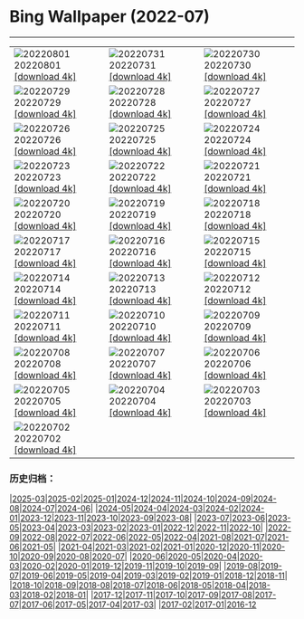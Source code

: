 # Bing Wallpaper (2022-07)
**************

<table><tr><td><img src="https://www.bing.com/th?id=OHR.LavaTube_ZH-CN5458469336_1920x1080.jpg" alt="20220801"> 20220801 <a href="https://www.bing.com/th?id=OHR.LavaTube_ZH-CN5458469336_UHD.jpg">[download 4k]</a></td><td><img src="https://www.bing.com/th?id=OHR.NoctilucentClouds_ZH-CN4816301354_1920x1080.jpg" alt="20220731"> 20220731 <a href="https://www.bing.com/th?id=OHR.NoctilucentClouds_ZH-CN4816301354_UHD.jpg">[download 4k]</a></td><td><img src="https://www.bing.com/th?id=OHR.FiordlandRainforest_ZH-CN4528847139_1920x1080.jpg" alt="20220730"> 20220730 <a href="https://www.bing.com/th?id=OHR.FiordlandRainforest_ZH-CN4528847139_UHD.jpg">[download 4k]</a></td></tr><tr><td><img src="https://www.bing.com/th?id=OHR.FourTigresses_ZH-CN4095017352_1920x1080.jpg" alt="20220729"> 20220729 <a href="https://www.bing.com/th?id=OHR.FourTigresses_ZH-CN4095017352_UHD.jpg">[download 4k]</a></td><td><img src="https://www.bing.com/th?id=OHR.LongsPeak_ZH-CN5927119555_1920x1080.jpg" alt="20220728"> 20220728 <a href="https://www.bing.com/th?id=OHR.LongsPeak_ZH-CN5927119555_UHD.jpg">[download 4k]</a></td><td><img src="https://www.bing.com/th?id=OHR.NabateanTomb_ZH-CN5770360385_1920x1080.jpg" alt="20220727"> 20220727 <a href="https://www.bing.com/th?id=OHR.NabateanTomb_ZH-CN5770360385_UHD.jpg">[download 4k]</a></td></tr><tr><td><img src="https://www.bing.com/th?id=OHR.MangroveDay_ZH-CN5590436101_1920x1080.jpg" alt="20220726"> 20220726 <a href="https://www.bing.com/th?id=OHR.MangroveDay_ZH-CN5590436101_UHD.jpg">[download 4k]</a></td><td><img src="https://www.bing.com/th?id=OHR.DolbadarnCastle_ZH-CN5397592090_1920x1080.jpg" alt="20220725"> 20220725 <a href="https://www.bing.com/th?id=OHR.DolbadarnCastle_ZH-CN5397592090_UHD.jpg">[download 4k]</a></td><td><img src="https://www.bing.com/th?id=OHR.TwoJackLake_ZH-CN4716355677_1920x1080.jpg" alt="20220724"> 20220724 <a href="https://www.bing.com/th?id=OHR.TwoJackLake_ZH-CN4716355677_UHD.jpg">[download 4k]</a></td></tr><tr><td><img src="https://www.bing.com/th?id=OHR.FoxgloveHawkmoth_ZH-CN4486704889_1920x1080.jpg" alt="20220723"> 20220723 <a href="https://www.bing.com/th?id=OHR.FoxgloveHawkmoth_ZH-CN4486704889_UHD.jpg">[download 4k]</a></td><td><img src="https://www.bing.com/th?id=OHR.SGIMontenegro_ZH-CN4155831603_1920x1080.jpg" alt="20220722"> 20220722 <a href="https://www.bing.com/th?id=OHR.SGIMontenegro_ZH-CN4155831603_UHD.jpg">[download 4k]</a></td><td><img src="https://www.bing.com/th?id=OHR.AbbeyGardens_ZH-CN4831631801_1920x1080.jpg" alt="20220721"> 20220721 <a href="https://www.bing.com/th?id=OHR.AbbeyGardens_ZH-CN4831631801_UHD.jpg">[download 4k]</a></td></tr><tr><td><img src="https://www.bing.com/th?id=OHR.MoonPhases_ZH-CN3779272016_1920x1080.jpg" alt="20220720"> 20220720 <a href="https://www.bing.com/th?id=OHR.MoonPhases_ZH-CN3779272016_UHD.jpg">[download 4k]</a></td><td><img src="https://www.bing.com/th?id=OHR.FraueninselChiemsee_ZH-CN3541482552_1920x1080.jpg" alt="20220719"> 20220719 <a href="https://www.bing.com/th?id=OHR.FraueninselChiemsee_ZH-CN3541482552_UHD.jpg">[download 4k]</a></td><td><img src="https://www.bing.com/th?id=OHR.OmijimaIsland_ZH-CN3328515301_1920x1080.jpg" alt="20220718"> 20220718 <a href="https://www.bing.com/th?id=OHR.OmijimaIsland_ZH-CN3328515301_UHD.jpg">[download 4k]</a></td></tr><tr><td><img src="https://www.bing.com/th?id=OHR.CoyoteButtes_ZH-CN3166159419_1920x1080.jpg" alt="20220717"> 20220717 <a href="https://www.bing.com/th?id=OHR.CoyoteButtes_ZH-CN3166159419_UHD.jpg">[download 4k]</a></td><td><img src="https://www.bing.com/th?id=OHR.AmericanGoldfinch_ZH-CN2996912015_1920x1080.jpg" alt="20220716"> 20220716 <a href="https://www.bing.com/th?id=OHR.AmericanGoldfinch_ZH-CN2996912015_UHD.jpg">[download 4k]</a></td><td><img src="https://www.bing.com/th?id=OHR.Arrone_ZH-CN2794175618_1920x1080.jpg" alt="20220715"> 20220715 <a href="https://www.bing.com/th?id=OHR.Arrone_ZH-CN2794175618_UHD.jpg">[download 4k]</a></td></tr><tr><td><img src="https://www.bing.com/th?id=OHR.BabyLemons_ZH-CN4212701834_1920x1080.jpg" alt="20220714"> 20220714 <a href="https://www.bing.com/th?id=OHR.BabyLemons_ZH-CN4212701834_UHD.jpg">[download 4k]</a></td><td><img src="https://www.bing.com/th?id=OHR.BasaltGiants_ZH-CN4038085235_1920x1080.jpg" alt="20220713"> 20220713 <a href="https://www.bing.com/th?id=OHR.BasaltGiants_ZH-CN4038085235_UHD.jpg">[download 4k]</a></td><td><img src="https://www.bing.com/th?id=OHR.SpiralHill_ZH-CN3829252235_1920x1080.jpg" alt="20220712"> 20220712 <a href="https://www.bing.com/th?id=OHR.SpiralHill_ZH-CN3829252235_UHD.jpg">[download 4k]</a></td></tr><tr><td><img src="https://www.bing.com/th?id=OHR.BarcelonaPop_ZH-CN3687855585_1920x1080.jpg" alt="20220711"> 20220711 <a href="https://www.bing.com/th?id=OHR.BarcelonaPop_ZH-CN3687855585_UHD.jpg">[download 4k]</a></td><td><img src="https://www.bing.com/th?id=OHR.OludenizTurkey_ZH-CN3467496108_1920x1080.jpg" alt="20220710"> 20220710 <a href="https://www.bing.com/th?id=OHR.OludenizTurkey_ZH-CN3467496108_UHD.jpg">[download 4k]</a></td><td><img src="https://www.bing.com/th?id=OHR.DolomitesMW_ZH-CN3307894335_1920x1080.jpg" alt="20220709"> 20220709 <a href="https://www.bing.com/th?id=OHR.DolomitesMW_ZH-CN3307894335_UHD.jpg">[download 4k]</a></td></tr><tr><td><img src="https://www.bing.com/th?id=OHR.PreveliGorge_ZH-CN3109665395_1920x1080.jpg" alt="20220708"> 20220708 <a href="https://www.bing.com/th?id=OHR.PreveliGorge_ZH-CN3109665395_UHD.jpg">[download 4k]</a></td><td><img src="https://www.bing.com/th?id=OHR.HecetaHead_ZH-CN2813876594_1920x1080.jpg" alt="20220707"> 20220707 <a href="https://www.bing.com/th?id=OHR.HecetaHead_ZH-CN2813876594_UHD.jpg">[download 4k]</a></td><td><img src="https://www.bing.com/th?id=OHR.KissingPuffins_ZH-CN2578608262_1920x1080.jpg" alt="20220706"> 20220706 <a href="https://www.bing.com/th?id=OHR.KissingPuffins_ZH-CN2578608262_UHD.jpg">[download 4k]</a></td></tr><tr><td><img src="https://www.bing.com/th?id=OHR.FannetteIsland_ZH-CN2395055456_1920x1080.jpg" alt="20220705"> 20220705 <a href="https://www.bing.com/th?id=OHR.FannetteIsland_ZH-CN2395055456_UHD.jpg">[download 4k]</a></td><td><img src="https://www.bing.com/th?id=OHR.SharavatiBridge_ZH-CN2011371774_1920x1080.jpg" alt="20220704"> 20220704 <a href="https://www.bing.com/th?id=OHR.SharavatiBridge_ZH-CN2011371774_UHD.jpg">[download 4k]</a></td><td><img src="https://www.bing.com/th?id=OHR.SummerDogs_ZH-CN1604998367_1920x1080.jpg" alt="20220703"> 20220703 <a href="https://www.bing.com/th?id=OHR.SummerDogs_ZH-CN1604998367_UHD.jpg">[download 4k]</a></td></tr><tr><td><img src="https://www.bing.com/th?id=OHR.HalfwayDay_ZH-CN1333459630_1920x1080.jpg" alt="20220702"> 20220702 <a href="https://www.bing.com/th?id=OHR.HalfwayDay_ZH-CN1333459630_UHD.jpg">[download 4k]</a></td><td></td><td></td></tr></table>

### 历史归档：

|[2025-03](/../2025-03/2025-03.md)|[2025-02](/../2025-02/2025-02.md)|[2025-01](/../2025-01/2025-01.md)|[2024-12](/../2024-12/2024-12.md)|[2024-11](/../2024-11/2024-11.md)|[2024-10](/../2024-10/2024-10.md)|[2024-09](/../2024-09/2024-09.md)|[2024-08](/../2024-08/2024-08.md)|[2024-07](/../2024-07/2024-07.md)|[2024-06](/../2024-06/2024-06.md)|
|[2024-05](/../2024-05/2024-05.md)|[2024-04](/../2024-04/2024-04.md)|[2024-03](/../2024-03/2024-03.md)|[2024-02](/../2024-02/2024-02.md)|[2024-01](/../2024-01/2024-01.md)|[2023-12](/../2023-12/2023-12.md)|[2023-11](/../2023-11/2023-11.md)|[2023-10](/../2023-10/2023-10.md)|[2023-09](/../2023-09/2023-09.md)|[2023-08](/../2023-08/2023-08.md)|
|[2023-07](/../2023-07/2023-07.md)|[2023-06](/../2023-06/2023-06.md)|[2023-05](/../2023-05/2023-05.md)|[2023-04](/../2023-04/2023-04.md)|[2023-03](/../2023-03/2023-03.md)|[2023-02](/../2023-02/2023-02.md)|[2023-01](/../2023-01/2023-01.md)|[2022-12](/../2022-12/2022-12.md)|[2022-11](/../2022-11/2022-11.md)|[2022-10](/../2022-10/2022-10.md)|
|[2022-09](/../2022-09/2022-09.md)|[2022-08](/../2022-08/2022-08.md)|[2022-07](/2022-07.md)|[2022-06](/../2022-06/2022-06.md)|[2022-05](/../2022-05/2022-05.md)|[2022-04](/../2022-04/2022-04.md)|[2021-08](/../2021-08/2021-08.md)|[2021-07](/../2021-07/2021-07.md)|[2021-06](/../2021-06/2021-06.md)|[2021-05](/../2021-05/2021-05.md)|
|[2021-04](/../2021-04/2021-04.md)|[2021-03](/../2021-03/2021-03.md)|[2021-02](/../2021-02/2021-02.md)|[2021-01](/../2021-01/2021-01.md)|[2020-12](/../2020-12/2020-12.md)|[2020-11](/../2020-11/2020-11.md)|[2020-10](/../2020-10/2020-10.md)|[2020-09](/../2020-09/2020-09.md)|[2020-08](/../2020-08/2020-08.md)|[2020-07](/../2020-07/2020-07.md)|
|[2020-06](/../2020-06/2020-06.md)|[2020-05](/../2020-05/2020-05.md)|[2020-04](/../2020-04/2020-04.md)|[2020-03](/../2020-03/2020-03.md)|[2020-02](/../2020-02/2020-02.md)|[2020-01](/../2020-01/2020-01.md)|[2019-12](/../2019-12/2019-12.md)|[2019-11](/../2019-11/2019-11.md)|[2019-10](/../2019-10/2019-10.md)|[2019-09](/../2019-09/2019-09.md)|
|[2019-08](/../2019-08/2019-08.md)|[2019-07](/../2019-07/2019-07.md)|[2019-06](/../2019-06/2019-06.md)|[2019-05](/../2019-05/2019-05.md)|[2019-04](/../2019-04/2019-04.md)|[2019-03](/../2019-03/2019-03.md)|[2019-02](/../2019-02/2019-02.md)|[2019-01](/../2019-01/2019-01.md)|[2018-12](/../2018-12/2018-12.md)|[2018-11](/../2018-11/2018-11.md)|
|[2018-10](/../2018-10/2018-10.md)|[2018-09](/../2018-09/2018-09.md)|[2018-08](/../2018-08/2018-08.md)|[2018-07](/../2018-07/2018-07.md)|[2018-06](/../2018-06/2018-06.md)|[2018-05](/../2018-05/2018-05.md)|[2018-04](/../2018-04/2018-04.md)|[2018-03](/../2018-03/2018-03.md)|[2018-02](/../2018-02/2018-02.md)|[2018-01](/../2018-01/2018-01.md)|
|[2017-12](/../2017-12/2017-12.md)|[2017-11](/../2017-11/2017-11.md)|[2017-10](/../2017-10/2017-10.md)|[2017-09](/../2017-09/2017-09.md)|[2017-08](/../2017-08/2017-08.md)|[2017-07](/../2017-07/2017-07.md)|[2017-06](/../2017-06/2017-06.md)|[2017-05](/../2017-05/2017-05.md)|[2017-04](/../2017-04/2017-04.md)|[2017-03](/../2017-03/2017-03.md)|
|[2017-02](/../2017-02/2017-02.md)|[2017-01](/../2017-01/2017-01.md)|[2016-12](/../2016-12/2016-12.md)
